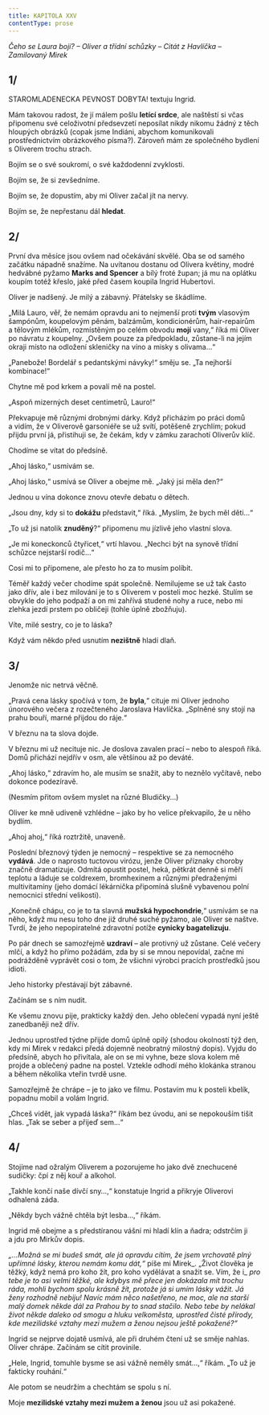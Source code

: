 ```yaml
---
title: KAPITOLA XXV
contentType: prose
---
```


_Čeho se Laura bojí? – Oliver a třídní schůzky – Citát z Havlíčka – Zamilovaný Mirek_

## 1/

  

STAROMLADENECKA PEVNOST DOBYTA! textuju Ingrid.

Mám takovou radost, že jí málem pošlu **letící srdce**, ale naštěstí si včas připomenu své celoživotní předsevzetí neposílat nikdy nikomu žádný z těch hloupých obrázků (copak jsme Indiáni, abychom komunikovali prostřednictvím obrázkového písma?). Zároveň mám ze společného bydlení s Oliverem trochu strach.

Bojím se o své soukromí, o své každodenní zvyklosti.

Bojím se, že si zevšedníme.

Bojím se, že dopustím, aby mi Oliver začal jít na nervy.

Bojím se, že nepřestanu dál **hledat**.

## 2/

  

První dva měsíce jsou ovšem nad očekávání skvělé. Oba se od samého začátku nápadně snažíme. Na uvítanou dostanu od Olivera květiny, modré hedvábné pyžamo **Marks and Spencer** a bílý froté župan; já mu na oplátku koupím totéž křeslo, jaké před časem koupila Ingrid Hubertovi.

Oliver je nadšený. Je milý a zábavný. Přátelsky se škádlíme.

„Milá Lauro, věř, že nemám opravdu ani to nejmenší proti **tvým** vlasovým šampónům, koupelovým pěnám, balzámům, kondicionérům, hair-repairům a tělovým mlékům, rozmístěným po celém obvodu **mojí** vany,“ říká mi Oliver po návratu z koupelny. „Ovšem pouze za předpokladu, zůstane-li na jejím okraji místo na odložení skleničky na víno a misky s olivama…“

„Panebože! Bordelář s pedantskými návyky!“ směju se. „Ta nejhorší kombinace!“

Chytne mě pod krkem a povalí mě na postel.

„Aspoň mizerných deset centimetrů, Lauro!“

Překvapuje mě různými drobnými dárky. Když přicházím po práci domů a vidím, že v Oliverově garsoniéře se už svítí, potěšeně zrychlím; pokud přijdu první já, přistihuji se, že čekám, kdy v zámku zarachotí Oliverův klíč.

Chodíme se vítat do předsíně.

„Ahoj lásko,“ usmívám se.

„Ahoj lásko,“ usmívá se Oliver a obejme mě. „Jaký jsi měla den?“

Jednou u vína dokonce znovu otevře debatu o dětech.

„Jsou dny, kdy si to **dokážu** představit,“ říká. „Myslím, že bych měl děti…“

„To už jsi natolik **znuděný**?“ připomenu mu jízlivě jeho vlastní slova.

„Je mi koneckonců čtyřicet,“ vrtí hlavou. „Nechci být na synově třídní schůzce nejstarší rodič…“

Cosi mi to připomene, ale přesto ho za to musím políbit.

Téměř každý večer chodíme spát společně. Nemilujeme se už tak často jako dřív, ale i bez milování je to s Oliverem v posteli moc hezké. Stulím se obvykle do jeho podpaží a on mi zahřívá studené nohy a ruce, nebo mi zlehka jezdí prstem po obličeji (tohle úplně zbožňuju).

Víte, milé sestry, co je to láska?

Když vám někdo před usnutím **nezištně** hladí dlaň.

## 3/

  

Jenomže nic netrvá věčně.

„Pravá cena lásky spočívá v tom, že **byla**,“ cituje mi Oliver jednoho únorového večera z rozečteného Jaroslava Havlíčka. „Splněné sny stojí na prahu bouří, marné přijdou do ráje.“

V březnu na ta slova dojde.

V březnu mi už necituje nic. Je doslova zavalen prací – nebo to alespoň říká. Domů přichází nejdřív v osm, ale většinou až po deváté.

„Ahoj lásko,“ zdravím ho, ale musím se snažit, aby to neznělo vyčítavě, nebo dokonce podezíravě.

(Nesmím přitom ovšem myslet na různé Bludičky…)

Oliver ke mně udiveně vzhlédne – jako by ho velice překvapilo, že u něho bydlím.

„Ahoj ahoj,“ říká roztržitě, unaveně.

Poslední březnový týden je nemocný – respektive se za nemocného **vydává**. Jde o naprosto tuctovou virózu, jenže Oliver příznaky choroby značně dramatizuje. Odmítá opustit postel, heká, pětkrát denně si měří teplotu a láduje se coldrexem, bromhexinem a různými předraženými multivitamíny (jeho domácí lékárnička připomíná slušně vybavenou polní nemocnici střední velikosti).

„Konečně chápu, co je to ta slavná **mužská hypochondrie**,“ usmívám se na něho, když mu nesu toho dne již druhé suché pyžamo, ale Oliver se naštve. Tvrdí, že jeho nepopiratelné zdravotní potíže **cynicky bagatelizuju**.

Po pár dnech se samozřejmě **uzdraví** – ale protivný už zůstane. Celé večery mlčí, a když ho přímo požádám, zda by si se mnou nepovídal, začne mi podrážděně vyprávět cosi o tom, že všichni výrobci pracích prostředků jsou idioti.

Jeho historky přestávají být zábavné.

Začínám se s ním nudit.

Ke všemu znovu pije, prakticky každý den. Jeho oblečení vypadá nyní ještě zanedbaněji než dřív.

Jednou uprostřed týdne přijde domů úplně opilý (shodou okolností týž den, kdy mi Mirek v redakci předá dojemně neobratný milostný dopis). Vyjdu do předsíně, abych ho přivítala, ale on se mi vyhne, beze slova kolem mě projde a oblečený padne na postel. Vztekle odhodí mého klokánka stranou a během několika vteřin tvrdě usne.

Samozřejmě že chrápe – je to jako ve filmu. Postavím mu k posteli kbelík, popadnu mobil a volám Ingrid.

„Chceš vidět, jak vypadá láska?“ říkám bez úvodu, ani se nepokouším tišit hlas. „Tak se seber a přijeď sem…“

## 4/

  

Stojíme nad ožralým Oliverem a pozorujeme ho jako dvě znechucené sudičky: čpí z něj kouř a alkohol.

„Takhle končí naše dívčí sny…,“ konstatuje Ingrid a přikryje Oliverovi odhalená záda.

„Někdy bych vážně chtěla být lesba…,“ říkám.

Ingrid mě obejme a s předstíranou vášní mi hladí klín a ňadra; odstrčím ji a jdu pro Mirkův dopis.

_„…Možná se mi budeš smát, ale já opravdu cítím, že jsem vrchovatě plný upřímné lásky, kterou nemám komu dát,“_ píše mi Mirek_. „Život člověka je těžký, když nemá pro koho žít, pro koho vydělávat a snažit se. Vím, že i_ _pro tebe je to asi velmi těžké, ale kdybys mě přece jen dokázala mít trochu ráda, mohli bychom spolu krásně žít, protože já si umím lásky vážit. Já ženy rozhodně nebiju! Navíc mám něco našetřeno, ne moc, ale na starší malý domek někde dál za Prahou by to snad stačilo. Nebo tebe by nelákal život někde daleko od smogu a hluku velkoměsta, uprostřed čisté přírody, kde mezilidské vztahy mezi mužem a ženou nejsou ještě pokažené?“_

Ingrid se nejprve dojatě usmívá, ale při druhém čtení už se směje nahlas. Oliver chrápe. Začínám se cítit provinile.

„Hele, Ingrid, tomuhle bysme se asi vážně neměly smát…,“ říkám. „To už je fakticky rouhání.“

Ale potom se neudržím a chechtám se spolu s ní.

Moje **mezilidské vztahy mezi mužem a ženou** jsou už asi pokažené.
